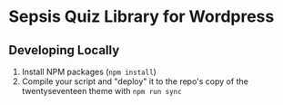 # Sepsis Quiz Library for Wordpress

## Developing Locally
1. Install NPM packages (`npm install`)
2. Compile your script and "deploy" it to the repo's copy of the twentyseventeen theme with `npm run sync`
